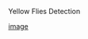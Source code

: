 Yellow Flies Detection

[image](https://github.com/user-attachments/assets/0d64f84a-8b3e-4405-9c76-4e4a06a810a0)
